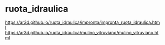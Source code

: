 # ruota_idraulica
https://ar3d.github.io/ruota_idraulica/impronta/impronta_ruota_idraulica.html
<br>
https://ar3d.github.io/ruota_idraulica/mulino_vitruviano/mulino_vitruviano.html
